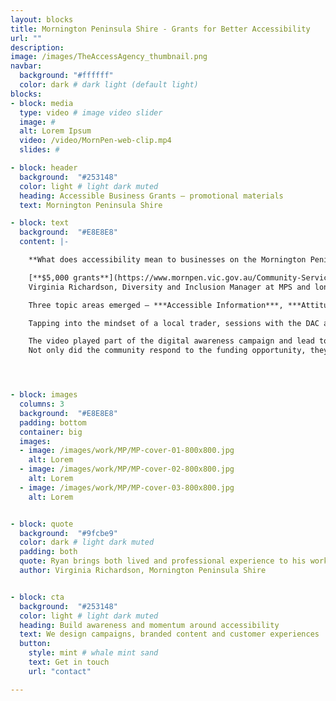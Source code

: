```yaml
---
layout: blocks
title: Mornington Peninsula Shire - Grants for Better Accessibility
url: ""
description:
image: /images/TheAccessAgency_thumbnail.png
navbar:
  background: "#ffffff"
  color: dark # dark light (default light)
blocks:
- block: media
  type: video # image video slider
  image: #
  alt: Lorem Ipsum
  video: /video/MornPen-web-clip.mp4
  slides: #

- block: header
  background:  "#253148"
  color: light # light dark muted
  heading: Accessible Business Grants – promotional materials   
  text: Mornington Peninsula Shire

- block: text
  background:  "#E8E8E8"
  content: |-

    **What does accessibility mean to businesses on the Mornington Peninsula – and how can we encourage better accessibility?**

    [**$5,000 grants**](https://www.mornpen.vic.gov.au/Community-Services/Disability-Access-and-Inclusion/Accessible-Business) were up for grabs when the [Mornington Peninsula Shire](https://www.mornpen.vic.gov.au/) (MPS) announced a program for businesses to become more accessible.
    Virginia Richardson, Diversity and Inclusion Manager at MPS and long-time advocate of Universal Design, headed up the push. We worked alongside Virginia and the Disability Advisory Committee (DAC) to see what messaging would cut through to business owners while being sensitive to the disability community.

    Three topic areas emerged – ***Accessible Information***, ***Attitudes and Awareness*** and ***Physical Access***. A colour palette, icon set, and visual language was developed to help identify the main areas. Next, we to co-create an introductory video on the topic and design branded artwork for the online and printed checklists. 

    Tapping into the mindset of a local trader, sessions with the DAC and Council helped us formulate the script for the video and Virginia produced the items in the available self- assessment checklists.

    The video played part of the digital awareness campaign and lead to the webpage with the checklists and grant applications.
    Not only did the community respond to the funding opportunity, they also developed an understanding of how access can benefit their business and their community in the future.




- block: images
  columns: 3
  background:  "#E8E8E8"
  padding: bottom
  container: big
  images:
  - image: /images/work/MP/MP-cover-01-800x800.jpg
    alt: Lorem
  - image: /images/work/MP/MP-cover-02-800x800.jpg
    alt: Lorem
  - image: /images/work/MP/MP-cover-03-800x800.jpg
    alt: Lorem


- block: quote
  background:  "#9fcbe9"
  color: dark # light dark muted
  padding: both
  quote: Ryan brings both lived and professional experience to his work which is a valued and sought-after combination
  author: Virginia Richardson, Mornington Peninsula Shire


- block: cta
  background:  "#253148"
  color: light # light dark muted
  heading: Build awareness and momentum around accessibility
  text: We design campaigns, branded content and customer experiences
  button:
    style: mint # whale mint sand
    text: Get in touch
    url: "contact"

---
```


